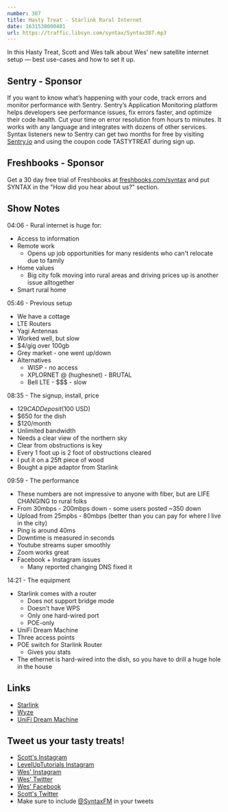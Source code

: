 ```yaml
---
number: 387
title: Hasty Treat - Starlink Rural Internet
date: 1631538000481
url: https://traffic.libsyn.com/syntax/Syntax387.mp3
---
```


In this Hasty Treat, Scott and Wes talk about Wes' new satellite internet setup — best use-cases and how to set it up.

## Sentry - Sponsor
If you want to know what’s happening with your code, track errors and monitor performance with Sentry. Sentry’s Application Monitoring platform helps developers see performance issues, fix errors faster, and optimize their code health. Cut your time on error resolution from hours to minutes. It works with any language and integrates with dozens of other services. Syntax listeners new to Sentry can get two months for  free by visiting [Sentry.io](https://sentry.io) and using the coupon code TASTYTREAT during sign up.

## Freshbooks - Sponsor
Get a 30 day free trial of Freshbooks at [freshbooks.com/syntax](https://freshbooks.com/syntax) and put SYNTAX in the "How did you hear about us?" section.

## Show Notes
04:06 - Rural internet is huge for:
* Access to information
* Remote work
  * Opens up job opportunities for many residents who can't relocate due to family
* Home values
  * Big city folk moving into rural areas and driving prices up is another issue alltogether
* Smart rural home

05:46 - Previous setup
* We have a cottage
* LTE Routers
* Yagi Antennas
* Worked well, but slow
* $4/gig over 100gb
* Grey market - one went up/down
* Alternatives
  * WISP - no access
  * XPLORNET @ (hughesnet) - BRUTAL
  * Bell LTE - $$$ - slow

08:35 - The signup, install, price
* $129 CAD Deposit ($100 USD)
* $650 for the dish
* $120/month
* Unlimited bandwidth
* Needs a clear view of the northern sky
* Clear from obstructions is key
* Every 1 foot up is 2 foot of obstructions cleared
* I put it on a 25ft piece of wood
* Bought a pipe adaptor from Starlink

09:59 - The performance
* These numbers are not impressive to anyone with fiber, but are LIFE CHANGING to rural folks
* From 30mbps - 200mbps down - some users posted ~350 down
* Upload from 25mpbs - 80mbps (better than you can pay for where I live in the city)
* Ping is around 40ms
* Downtime is measured in seconds
* Youtube streams super smoothly
* Zoom works great
* Facebook + Instagram issues
  * Many reported changing DNS fixed it

14:21 - The equipment
* Starlink comes with a router
  * Does not support bridge mode
  * Doesn't have WPS
  * Only one hard-wired port
  * POE-only
* UniFi Dream Machine
* Three access points
* POE switch for Starlink Router
  * Gives you stats
* The ethernet is hard-wired into the dish, so you have to drill a huge hole in the house

## Links
* [Starlink](https://www.starlink.com/)
* [Wyze](https://wyze.com/)
* [UniFi Dream Machine](https://store.ui.com/collections/unifi-network-unifi-os-consoles/products/unifi-dream-machine)

## Tweet us your tasty treats!
* [Scott's Instagram](https://www.instagram.com/stolinski/)
* [LevelUpTutorials Instagram](https://www.instagram.com/LevelUpTutorials/)
* [Wes' Instagram](https://www.instagram.com/wesbos/)
* [Wes' Twitter](https://twitter.com/wesbos)
* [Wes' Facebook](https://www.facebook.com/wesbos.developer)
* [Scott's Twitter](https://twitter.com/stolinski)
* Make sure to include [@SyntaxFM](https://twitter.com/SyntaxFM) in your tweets